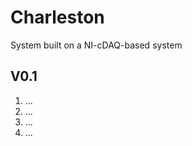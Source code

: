 
# Charleston
System built on a NI-cDAQ-based system

## V0.1
1. ...
1. ...
1. ...
1. ...



















